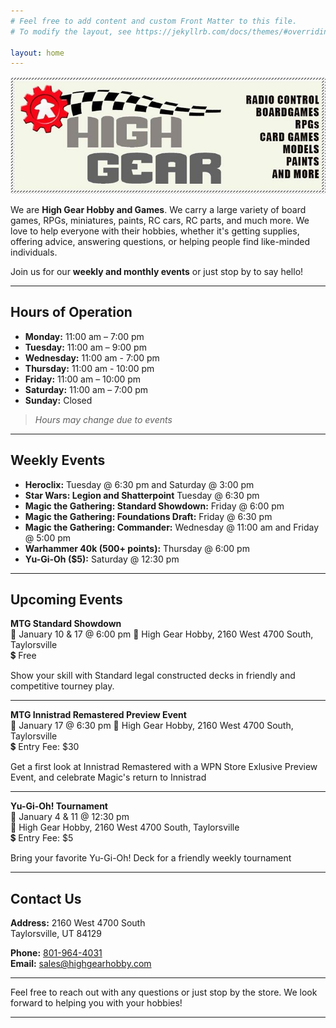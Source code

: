 ```yaml
---
# Feel free to add content and custom Front Matter to this file.
# To modify the layout, see https://jekyllrb.com/docs/themes/#overriding-theme-defaults

layout: home
---
```


![High Gear Logo](./assets/high_gear_logo.jpg)

We are **High Gear Hobby and Games**. We carry a large variety of board games, RPGs, miniatures, paints, RC cars, RC parts, and much more. We love to help everyone with their hobbies, whether it's getting supplies, offering advice, answering questions, or helping people find like-minded individuals. 

Join us for our **weekly and monthly events** or just stop by to say hello!

---

## Hours of Operation

- **Monday:** 11:00 am – 7:00 pm
- **Tuesday:** 11:00 am – 9:00 pm
- **Wednesday:** 11:00 am - 7:00 pm
- **Thursday:** 11:00 am - 10:00 pm
- **Friday:** 11:00 am – 10:00 pm
- **Saturday:** 11:00 am – 7:00 pm
- **Sunday:** Closed

> *Hours may change due to events*

---

## Weekly Events

- **Heroclix:** Tuesday @ 6:30 pm and Saturday @ 3:00 pm
- **Star Wars: Legion and Shatterpoint** Tuesday @ 6:30 pm
- **Magic the Gathering: Standard Showdown:** Friday @ 6:00 pm
- **Magic the Gathering: Foundations Draft:** Friday @ 6:30 pm
- **Magic the Gathering: Commander:** Wednesday @ 11:00 am and Friday @ 5:00 pm
- **Warhammer 40k (500+ points):** Thursday @ 6:00 pm
- **Yu-Gi-Oh ($5):** Saturday @ 12:30 pm

---

## Upcoming Events

**MTG Standard Showdown**  
📅 January 10 & 17 @ 6:00 pm 
📍 High Gear Hobby, 2160 West 4700 South, Taylorsville  
💲 Free

Show your skill with Standard legal constructed decks in friendly and competitive tourney play.

---

**MTG Innistrad Remastered Preview Event**  
📅 January 17 @ 6:30 pm 
📍 High Gear Hobby, 2160 West 4700 South, Taylorsville  
💲 Entry Fee: $30

Get a first look at Innistrad Remastered with a WPN Store Exlusive Preview Event, and celebrate Magic's return to Innistrad

---

**Yu-Gi-Oh! Tournament**  
📅 January 4 & 11 @ 12:30 pm  
📍 High Gear Hobby, 2160 West 4700 South, Taylorsville  
💲 Entry Fee: $5

Bring your favorite Yu-Gi-Oh! Deck for a friendly weekly tournament

---



## Contact Us

**Address:**
2160 West 4700 South  
Taylorsville, UT 84129

**Phone:** [801-964-4031](tel:801-964-4031)  
**Email:** [sales@highgearhobby.com](mailto:sales@highgearhobby.com)

---

Feel free to reach out with any questions or just stop by the store. We look forward to helping you with your hobbies!

---



